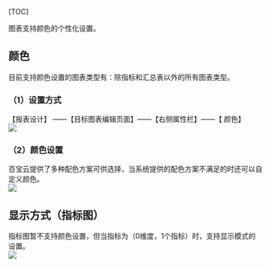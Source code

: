 [TOC]

图表支持颜色的个性化设置。


## 颜色

目前支持颜色设置的图表类型有：除指标和汇总表以外的所有图表类型。


### （1）设置方式

【报表设计】 ——【目标图表编辑页面】——【右侧属性栏】——【 颜色】<br />
![](http://docfiles.baibaoyun.com/FkRIMD5JbClnewhc-NxODfWTKScs)
### （2）颜色设置

百宝云提供了多种配色方案可供选择，当系统提供的配色方案不满足的时还可以自定义颜色。<br />
![](http://docfiles.baibaoyun.com/lurvRhJK3bMKrKRnmPfkRTJPKyGc)
## 显示方式（指标图）

指标图暂不支持颜色设置，但当指标为（0维度，1个指标）时，支持显示模式的设置。<br />
![](http://docfiles.baibaoyun.com/FlD5iC6xCy3kAwo2IeBG6piGW_oz)
